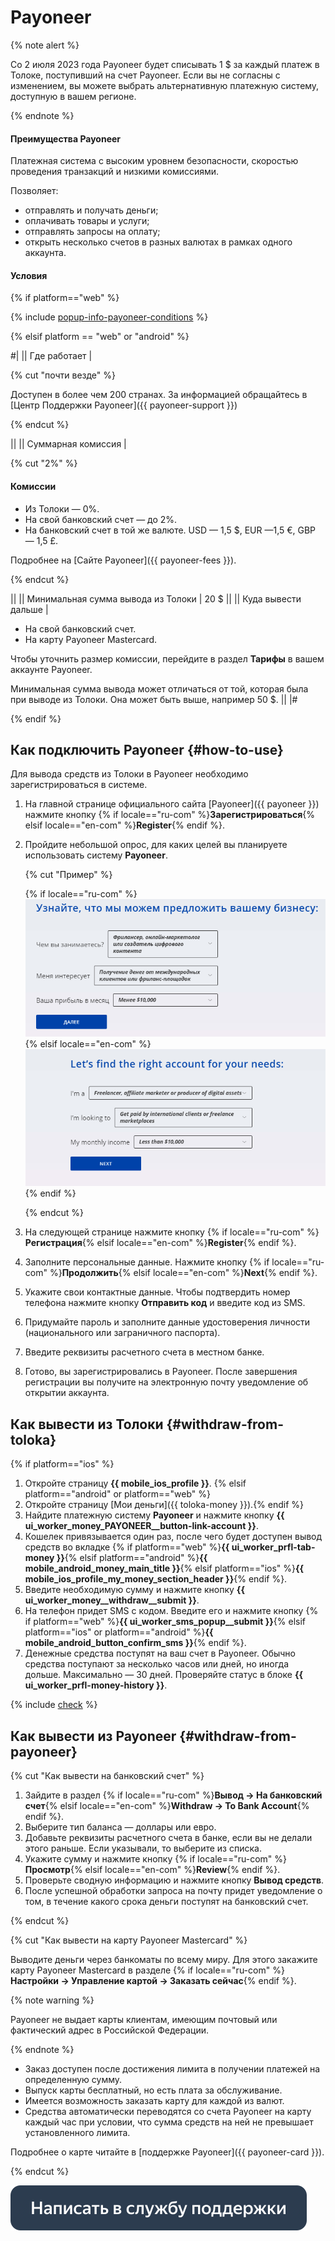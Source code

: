 # Payoneer

{% note alert %}

Со 2 июля 2023 года Payoneer будет списывать 1 $ за каждый платеж в Толоке, поступивший на счет Payoneer. Если вы не согласны с изменением, вы можете выбрать альтернативную платежную систему, доступную в вашем регионе.

{% endnote %}

#### Преимущества Payoneer

Платежная система с высоким уровнем безопасности, скоростью проведения транзакций и низкими комиссиями.

Позволяет:

- отправлять и получать деньги;
- оплачивать товары и услуги;
- отправлять запросы на оплату;
- открыть несколько счетов в разных валютах в рамках одного аккаунта.

#### Условия

{% if platform=="web" %}

{% include [popup-info-payoneer-conditions](../_includes/pay/popup-info/id-popup-info/payoneer-conditions.md) %}

{% elsif platform == "web" or "android" %}

#|
|| Где работает |

{% cut "почти везде" %}

Доступен в более чем 200 странах. За информацией обращайтесь в [Центр Поддержки Payoneer]({{ payoneer-support }})

{% endcut %}

||
|| Суммарная комиссия |

{% cut "2%" %}

#### Комиссии

- Из Толоки — 0%.
- На свой банковский счет — до 2%.
- На банковский счет в той же валюте. USD — 1,5 $, EUR —1,5 €, GBP — 1,5 £.

Подробнее на [Сайте Payoneer]({{ payoneer-fees }}).

{% endcut %}

||
|| Минимальная сумма вывода из Толоки | 20 $ ||
|| Куда вывести дальше |
 - На свой банковский счет.
 - На карту Payoneer Mastercard.

Чтобы уточнить размер комиссии, перейдите в раздел **Тарифы** в вашем аккаунте Payoneer.

Минимальная сумма вывода может отличаться от той, которая была при выводе из Толоки. Она может быть выше, например 50 $. ||
|#

{% endif %}

## Как подключить Payoneer {#how-to-use}

Для вывода средств из Толоки в Payoneer необходимо зарегистрироваться в системе.

1. На главной странице официального сайта [Payoneer]({{ payoneer }}) нажмите кнопку {% if locale=="ru-com" %}**Зарегистрироваться**{% elsif locale=="en-com" %}**Register**{% endif %}.
1. Пройдите небольшой опрос, для каких целей вы планируете использовать систему **Payoneer**.

    {% cut "Пример" %}

	{% if locale=="ru-com" %}![](../assets/Payoneer/Payoneer-registration_rus_1.png){% elsif locale=="en-com" %}![](../assets/Payoneer/Payoneer-registration_en_1.png){% endif %}

	{% endcut %}

1. На следующей странице нажмите кнопку {% if locale=="ru-com" %}**Регистрация**{% elsif locale=="en-com" %}**Register**{% endif %}.
1. Заполните персональные данные. Нажмите кнопку {% if locale=="ru-com" %}**Продолжить**{% elsif locale=="en-com" %}**Next**{% endif %}.
1. Укажите свои контактные данные. Чтобы подтвердить номер телефона нажмите кнопку **Отправить код** и введите код из SMS.
1. Придумайте пароль и заполните данные удостоверения личности (национального или заграничного паспорта).
1. Введите реквизиты расчетного счета в местном банке.
1. Готово, вы зарегистрировались в Payoneer. После завершения регистрации вы получите на электронную почту уведомление об открытии аккаунта.


## Как вывести из Толоки {#withdraw-from-toloka}

{% if platform=="ios" %}
1. Откройте страницу **{{ mobile_ios_profile }}**.
{% elsif platform=="android" or platform=="web" %}
1. Откройте страницу [Мои деньги]({{ toloka-money }}).{% endif %}
1. Найдите платежную систему **Payoneer** и нажмите кнопку **{{ ui_worker_money_PAYONEER__button-link-account }}**.
1. Кошелек привязывается один раз, после чего будет доступен вывод средств во вкладке {% if platform=="web" %}**{{ ui_worker_prfl-tab-money }}**{% elsif platform=="android" %}**{{ mobile_android_money_main_title }}**{% elsif platform=="ios" %}**{{ mobile_ios_profile_my_money_section_header }}**{% endif %}.
1. Введите необходимую сумму и нажмите кнопку **{{ ui_worker_money__withdraw__submit }}**.
1. На телефон придет SMS с кодом. Введите его и нажмите кнопку {% if platform=="web" %}**{{ ui_worker_sms_popup__submit }}**{% elsif platform=="ios" or platform=="android" %}**{{ mobile_android_button_confirm_sms }}**{% endif %}.
1. Денежные средства поступят на ваш счет в Payoneer. Обычно средства поступают за несколько часов или дней, но иногда дольше. Максимально — 30 дней. Проверяйте статус в блоке **{{ ui_worker_prfl-money-history }}**.

{% include [check](../_includes/pay/about/check.md) %}


## Как вывести из Payoneer {#withdraw-from-payoneer}

{% cut "Как вывести на банковский счет" %}

1. Зайдите в раздел {% if locale=="ru-com" %}**Вывод → На банковский счет**{% elsif locale=="en-com" %}**Withdraw → To Bank Account**{% endif %}.
1. Выберите тип баланса — доллары или евро.
1. Добавьте реквизиты расчетного счета в банке, если вы не делали этого раньше. Если указывали, то выберите из списка.
1. Укажите сумму и нажмите кнопку {% if locale=="ru-com" %}**Просмотр**{% elsif locale=="en-com" %}**Review**{% endif %}.
1. Проверьте сводную информацию и нажмите кнопку **Вывод средств**.
1. После успешной обработки запроса на почту придет уведомление о том, в течение какого срока деньги поступят на банковский счет.

{% endcut %}

{% cut "Как вывести на карту Payoneer Mastercard" %}

Выводите деньги через банкоматы по всему миру. Для этого закажите карту Payoneer Mastercard в разделе {% if locale=="ru-com" %}**Настройки → Управление картой → Заказать сейчас**{% endif %}.

{% note warning %}

Payoneer не выдает карты клиентам, имеющим почтовый или фактический адрес в Российской Федерации.

{% endnote %}


- Заказ доступен после достижения лимита в получении платежей на определенную сумму.
- Выпуск карты бесплатный, но есть плата за обслуживание.
- Имеется возможность заказать карту для каждой из валют.
- Средства автоматически переводятся со счета Payoneer на карту каждый час при условии, что сумма средств на ней не превышает установленного лимита.

Подробнее о карте читайте в [поддержке Payoneer]({{ payoneer-card }}).

{% endcut %}

[![](../assets/buttons/contact-support.svg)](../troubleshooting/troubleshooting.md#money_withdrawal)

